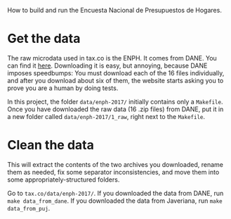 How to build and run the Encuesta Nacional de Presupuestos de Hogares.

# Get the data

The raw microdata used in tax.co is the ENPH. It comes from DANE.
You can find it
[here](http://microdatos.dane.gov.co/index.php/catalog/566/get_microdata).
Downloading it is easy, but annoying, because DANE imposes speedbumps:
You must download each of the 16 files individually,
and after you download about six of them,
the website starts asking you to prove you are a human by doing tests.

In this project, the folder `data/enph-2017/`
initially contains only a `Makefile`.
Once you have downloaded the raw data (16 .zip files) from DANE,
put it in a new folder called `data/enph-2017/1_raw`,
right next to the `Makefile`.

# Clean the data

This will extract the contents of the two archives you downloaded,
rename them as needed,
fix some separator inconsistencies,
and move them into some appropriately-structured folders.

Go to `tax.co/data/enph-2017/`.
If you downloaded the data from DANE, run `make data_from_dane`.
If you downloaded the data from Javeriana, run `make data_from_puj`.
